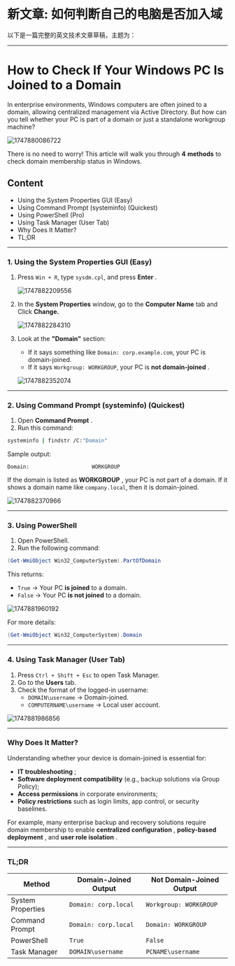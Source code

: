 # 新文章: 如何判断自己的电脑是否加入域

以下是一篇完整的英文技术文章草稿，主题为：

---

# **How to Check If Your Windows PC Is Joined to a Domain**

In enterprise environments, Windows computers are often joined to a domain, allowing centralized management via Active Directory. But how can you tell whether your PC is part of a domain or just a standalone workgroup machine?

![1747880086722](image/project_如何判断自己的电脑是否加入域/1747880086722.webp)

There is no need to worry! This article will walk you through **4** **methods** to check domain membership status in Windows.

## Content

* Using the System Properties GUI (Easy)
* Using Command Prompt (systeminfo) (Quickest)
* Using PowerShell (Pro)
* Using Task Manager (User Tab)
* Why Does It Matter?
* TL;DR

---

### 1. **Using the System Properties GUI (Easy)**

1. Press `Win + R`, type `sysdm.cpl`, and press  **Enter** .

   ![1747882209556](image/project_如何判断自己的电脑是否加入域/1747882209556.webp)
2. In the **System Properties** window, go to the **Computer Name** tab and Click **Change.**

   ![1747882284310](image/project_如何判断自己的电脑是否加入域/1747882284310.webp)
3. Look at the **"Domain"** section:

   * If it says something like `Domain: corp.example.com`, your PC is domain-joined.
   * If it says `Workgroup: WORKGROUP`, your PC is  **not domain-joined** .

   ![1747882352074](image/project_如何判断自己的电脑是否加入域/1747882352074.webp)

---

### 2. **Using Command Prompt (systeminfo) (Quickest)**

1. Open  **Command Prompt** .
2. Run this command:

```bash
systeminfo | findstr /C:"Domain"
```

Sample output:

```
Domain:                    WORKGROUP
```

If the domain is listed as  **WORKGROUP** , your PC is not part of a domain. If it shows a domain name like `company.local`, then it is domain-joined.

![1747882370966](image/project_如何判断自己的电脑是否加入域/1747882370966.webp)

---

### 3. **Using PowerShell**

1. Open PowerShell.
2. Run the following command:

```powershell
(Get-WmiObject Win32_ComputerSystem).PartOfDomain
```

This returns:

* `True` → Your PC **is joined** to a domain.
* `False` → Your PC **is not joined** to a domain.

![1747881960192](image/project_如何判断自己的电脑是否加入域/1747881960192.webp)

For more details:

```powershell
(Get-WmiObject Win32_ComputerSystem).Domain
```

---

### 4. **Using Task Manager (User Tab)**

1. Press `Ctrl + Shift + Esc` to open Task Manager.
2. Go to the **Users** tab.
3. Check the format of the logged-in username:
   * `DOMAIN\username` → Domain-joined.
   * `COMPUTERNAME\username` → Local user account.

![1747881986856](image/project_如何判断自己的电脑是否加入域/1747881986856.png)

---

### Why Does It Matter?

Understanding whether your device is domain-joined is essential for:

* **IT troubleshooting** ;
* **Software deployment compatibility** (e.g., backup solutions via Group Policy);
* **Access permissions** in corporate environments;
* **Policy restrictions** such as login limits, app control, or security baselines.

For example, many enterprise backup and recovery solutions require domain membership to enable  **centralized configuration** ,  **policy-based deployment** , and  **user role isolation** .

---

### TL;DR

| Method            | Domain-Joined Output   | Not Domain-Joined Output |
| ----------------- | ---------------------- | ------------------------ |
| System Properties | `Domain: corp.local` | `Workgroup: WORKGROUP` |
| Command Prompt    | `Domain: corp.local` | `Domain: WORKGROUP`    |
| PowerShell        | `True`               | `False`                |
| Task Manager      | `DOMAIN\username`    | `PCNAME\username`      |
